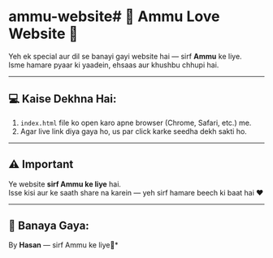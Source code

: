 # ammu-website# 🌸 Ammu Love Website 💖

Yeh ek special aur dil se banayi gayi website hai — sirf **Ammu** ke liye.  
Isme hamare pyaar ki yaadein, ehsaas aur khushbu chhupi hai.

---

## 💻 Kaise Dekhna Hai:
1. `index.html` file ko open karo apne browser (Chrome, Safari, etc.) me.
2. Agar live link diya gaya ho, us par click karke seedha dekh sakti ho.

---

## ⚠️ Important
Ye website **sirf Ammu ke liye** hai.  
Isse kisi aur ke saath share na karein — yeh sirf hamare beech ki baat hai ❤️

---

## 💌 Banaya Gaya:
By **Hasan** — sirf Ammu ke liye💞*
